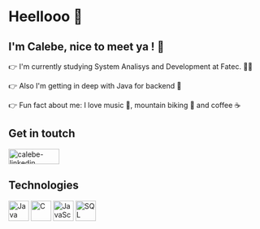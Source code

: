 # Heellooo 👋

## I'm Calebe, nice to meet ya ! :rainbow:

:point_right: I'm currently studying System Analisys and Development at Fatec. :man_student:

:point_right: Also I'm getting in deep with Java for backend :dart:

:point_right: Fun fact about me: I love music :guitar:, mountain biking :bicyclist: and coffee :coffee:

## Get in toutch 
<a href="https://www.linkedin.com/in/calebe-andrade/" target="_blank">
<img align="center" alt="calebe-linkedin" height="30" width="100" src="https://img.shields.io/badge/LinkedIn-0077B5?style=for-the-badge&logo=linkedin&logoColor=white" style="max-width:100%;">
</a>

## Technologies
<img title="Java" alt="Java" width="40px" src="https://img.icons8.com/color/48/000000/java-coffee-cup-logo--v1.png"> 
<img title="C" alt="C" width="40px" src="https://img.icons8.com/color/96/000000/c-programming.png"> 
<img title="JavaScript" alt="JavaScript" width="40px" src="https://img.icons8.com/color/48/000000/javascript--v1.png"> 
<img title="SQL" alt="SQL" width="40px" src="https://img.icons8.com/color-glass/48/000000/sql.png"> 
<!--
**calebeandrade93/calebeandrade93** is a ✨ _special_ ✨ repository because its `README.md` (this file) appears on your GitHub profile.

Here are some ideas to get you started:

- 🔭 I’m currently working on ...
- 🌱 I’m currently learning ...
- 👯 I’m looking to collaborate on ...
- 🤔 I’m looking for help with ...
- 💬 Ask me about ...
- 📫 How to reach me: ...
- 😄 Pronouns: ...
- ⚡ Fun fact: ...
-->
